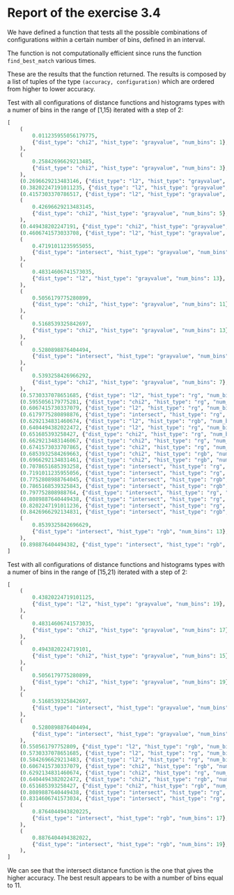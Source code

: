 # Report of the exercise 3.4

We have defined a function that tests all the possible combinations of configurations within a certain number of bins, defined in an interval.

The function is not computationally efficient since runs the function `find_best_match` various times.

These are the results that the function returned. The results is composed by a list of tuples of the type `(accuracy, configuration)` which are ordered from higher to lower accuracy.

Test with all configurations of distance functions and histograms types with a numer of bins in the range of [1,15) iterated with a step of 2:

```python
[
    (
        0.011235955056179775,
        {"dist_type": "chi2", "hist_type": "grayvalue", "num_bins": 1},
    ),
    (
        0.25842696629213485,
        {"dist_type": "chi2", "hist_type": "grayvalue", "num_bins": 3},
    ),
    (0.2696629213483146, {"dist_type": "l2", "hist_type": "grayvalue", "num_bins": 3}),
    (0.38202247191011235, {"dist_type": "l2", "hist_type": "grayvalue", "num_bins": 9}),
    (0.4157303370786517, {"dist_type": "l2", "hist_type": "grayvalue", "num_bins": 5}),
    (
        0.42696629213483145,
        {"dist_type": "chi2", "hist_type": "grayvalue", "num_bins": 5},
    ),
    (0.449438202247191, {"dist_type": "chi2", "hist_type": "grayvalue", "num_bins": 9}),
    (0.4606741573033708, {"dist_type": "l2", "hist_type": "grayvalue", "num_bins": 7}),
    (
        0.47191011235955055,
        {"dist_type": "intersect", "hist_type": "grayvalue", "num_bins": 9},
    ),
    (
        0.48314606741573035,
        {"dist_type": "l2", "hist_type": "grayvalue", "num_bins": 13},
    ),
    (
        0.5056179775280899,
        {"dist_type": "chi2", "hist_type": "grayvalue", "num_bins": 11},
    ),
    (
        0.5168539325842697,
        {"dist_type": "chi2", "hist_type": "grayvalue", "num_bins": 13},
    ),
    (
        0.5280898876404494,
        {"dist_type": "intersect", "hist_type": "grayvalue", "num_bins": 11},
    ),
    (
        0.5393258426966292,
        {"dist_type": "chi2", "hist_type": "grayvalue", "num_bins": 7},
    ),
    (0.5730337078651685, {"dist_type": "l2", "hist_type": "rg", "num_bins": 9}),
    (0.5955056179775281, {"dist_type": "chi2", "hist_type": "rg", "num_bins": 9}),
    (0.6067415730337079, {"dist_type": "l2", "hist_type": "rg", "num_bins": 13}),
    (0.6179775280898876, {"dist_type": "intersect", "hist_type": "rg", "num_bins": 3}),
    (0.6292134831460674, {"dist_type": "l2", "hist_type": "rgb", "num_bins": 13}),
    (0.6404494382022472, {"dist_type": "l2", "hist_type": "rg", "num_bins": 11}),
    (0.651685393258427, {"dist_type": "chi2", "hist_type": "rg", "num_bins": 5}),
    (0.6629213483146067, {"dist_type": "chi2", "hist_type": "rg", "num_bins": 13}),
    (0.6741573033707865, {"dist_type": "chi2", "hist_type": "rg", "num_bins": 11}),
    (0.6853932584269663, {"dist_type": "chi2", "hist_type": "rgb", "num_bins": 5}),
    (0.6966292134831461, {"dist_type": "chi2", "hist_type": "rgb", "num_bins": 11}),
    (0.7078651685393258, {"dist_type": "intersect", "hist_type": "rg", "num_bins": 5}),
    (0.7191011235955056, {"dist_type": "intersect", "hist_type": "rg", "num_bins": 9}),
    (0.7752808988764045, {"dist_type": "intersect", "hist_type": "rgb", "num_bins": 5}),
    (0.7865168539325843, {"dist_type": "intersect", "hist_type": "rgb", "num_bins": 9}),
    (0.797752808988764, {"dist_type": "intersect", "hist_type": "rg", "num_bins": 7}),
    (0.8089887640449438, {"dist_type": "intersect", "hist_type": "rg", "num_bins": 11}),
    (0.8202247191011236, {"dist_type": "intersect", "hist_type": "rg", "num_bins": 13}),
    (0.8426966292134831, {"dist_type": "intersect", "hist_type": "rgb", "num_bins": 7}),
    (
        0.8539325842696629,
        {"dist_type": "intersect", "hist_type": "rgb", "num_bins": 13},
    ),
    (0.898876404494382, {"dist_type": "intersect", "hist_type": "rgb", "num_bins": 11}),
]
```

Test with all configurations of distance functions and histograms types with a numer of bins in the range of [15,21) iterated with a step of 2:

```python
[
    (
        0.43820224719101125,
        {"dist_type": "l2", "hist_type": "grayvalue", "num_bins": 19},
    ),
    (
        0.48314606741573035,
        {"dist_type": "chi2", "hist_type": "grayvalue", "num_bins": 17},
    ),
    (
        0.4943820224719101,
        {"dist_type": "chi2", "hist_type": "grayvalue", "num_bins": 15},
    ),
    (
        0.5056179775280899,
        {"dist_type": "chi2", "hist_type": "grayvalue", "num_bins": 19},
    ),
    (
        0.5168539325842697,
        {"dist_type": "intersect", "hist_type": "grayvalue", "num_bins": 15},
    ),
    (
        0.5280898876404494,
        {"dist_type": "intersect", "hist_type": "grayvalue", "num_bins": 17},
    ),
    (0.550561797752809, {"dist_type": "l2", "hist_type": "rgb", "num_bins": 17}),
    (0.5730337078651685, {"dist_type": "l2", "hist_type": "rg", "num_bins": 19}),
    (0.5842696629213483, {"dist_type": "l2", "hist_type": "rg", "num_bins": 15}),
    (0.6067415730337079, {"dist_type": "chi2", "hist_type": "rgb", "num_bins": 17}),
    (0.6292134831460674, {"dist_type": "chi2", "hist_type": "rg", "num_bins": 19}),
    (0.6404494382022472, {"dist_type": "chi2", "hist_type": "rgb", "num_bins": 19}),
    (0.651685393258427, {"dist_type": "chi2", "hist_type": "rgb", "num_bins": 15}),
    (0.8089887640449438, {"dist_type": "intersect", "hist_type": "rg", "num_bins": 19}),
    (0.8314606741573034, {"dist_type": "intersect", "hist_type": "rg", "num_bins": 17}),
    (
        0.8764044943820225,
        {"dist_type": "intersect", "hist_type": "rgb", "num_bins": 17},
    ),
    (
        0.8876404494382022,
        {"dist_type": "intersect", "hist_type": "rgb", "num_bins": 19},
    ),
]
```

We can see that the intersect distance function is the one that gives the higher accuracy. The best result appears to be with a number of bins equal to 11.
